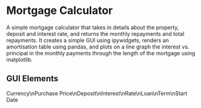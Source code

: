 # Mortgage Calculator

A simple mortgage calculator that takes in details about the property, deposit and interest rate, and returns the monthly repayments and total repayments. It creates a simple GUI using ipywidgets, renders an amortisation table using pandas, and plots on a line graph the interest vs. principal in the monthly payments through the length of the mortgage using matplotlib.

## GUI Elements

Currency\nPurchase Price\nDeposit\nInterest\nRate\nLoan\nTerm\nStart Date